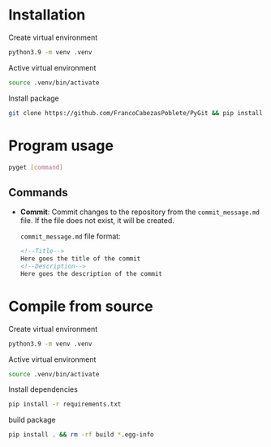 # Installation
Create virtual environment
```bash
python3.9 -m venv .venv
```

Active virtual environment
```bash
source .venv/bin/activate
```

Install package
```bash
git clone https://github.com/FrancoCabezasPoblete/PyGit && pip install ./PyGit && rm -rf PyGit
```

# Program usage
```bash
pyget [command]
```

## Commands
- **Commit**: Commit changes to the repository from the `commit_message.md` file. If the file does not exist, it will be created.

    `commit_message.md` file format:
    ```markdown
    <!--Title-->
    Here goes the title of the commit
    <!--Description-->
    Here goes the description of the commit
    ```


# Compile from source
Create virtual environment
```bash
python3.9 -m venv .venv
```

Active virtual environment
```bash
source .venv/bin/activate
```

Install dependencies
```bash
pip install -r requirements.txt
```

build package
```bash
pip install . && rm -rf build *.egg-info
```

